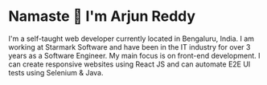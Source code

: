 # Namaste 🙏 I'm Arjun Reddy

<p>I'm a self-taught web developer currently located in Bengaluru, India. I am working at Starmark Software and have been in the IT industry for over 3 years as a Software Engineer. My main focus is on front-end development. I can create responsive websites using React JS and can automate E2E UI tests using Selenium & Java.</p>

<!--
**arjunreddy-001/arjunreddy-001** is a ✨ _special_ ✨ repository because its `README.md` (this file) appears on your GitHub profile.

Here are some ideas to get you started:

- 🔭 I’m currently working on ...
- 🌱 I’m currently learning ...
- 👯 I’m looking to collaborate on ...
- 🤔 I’m looking for help with ...
- 💬 Ask me about ...
- 📫 How to reach me: ...
- 😄 Pronouns: ...
- ⚡ Fun fact: ...
-->
